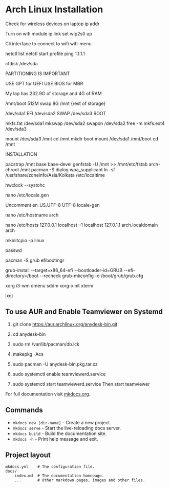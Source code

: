 # Arch Linux Installation

Check for wireless devices on laptop 
ip addr

Turn on wifi module
ip link set wlp2s0 up

Cli interface to connect to wifi
wifi-menu

netctl list
netctl start profile
ping 1.1.1.1

cfdisk /dev/sda

PARTITIONING IS IMPORTANT

USE GPT for UEFI
USE BIOS for MBR

My lap has 232.9G of storage and 4G of RAM

/mnt/boot 512M
swap 8G
/mnt {rest of storage}


/dev/sda1 EFI 
/dev/sda2 SWAP
/dev/sda3 ROOT

mkfs.fat /dev/sda1
mkswap /dev/sda2
swapon /dev/sda2
free -m
mkfs.ext4 /dev/sda3


mount /dev/sda3 /mnt
cd /mnt
mkdir boot
mount /dev/sda1 /mnt/boot
cd /mnt

INSTALLATION

pacstrap /mnt base base-devel
genfstab -U /mnt >> /mnt/etc/fstab
arch-chroot /mnt
pacman -S dialog wpa_supplicant
ln -sf /usr/share/zoneinfo/Asia/Kolkata /etc/localtime

hwclock --systohc

nano /etc/locale.gen

Uncomment en_US.UTF-8 UTF-8
locale-gen

nano /etc/hostname
arch

nano /etc/hosts
127.0.0.1	localhost
::1		localhost
127.0.1.1	arch.localdomain arch

mkinitcpio -p linux

passwd

pacman -S grub efibootmgr

grub-install --target=x86_64-efi --bootloader-id=GRUB --efi-directory=/boot --recheck
grub-mkconfig -o /boot/grub/grub.cfg


xorg i3-wm dmenu sddm xorg-xinit xterm

lxqt




## To use AUR and Enable Teamviewer on Systemd

1) git clone https://aur.archlinux.org/anydesk-bin.git
2) cd anydesk-bin
3) sudo rm /var/lib/pacman/db.lck
4) makepkg -Acs
5) sudo pacman -U anydesk-bin.pkg.tar.xz

1) sudo systemctl enable teamviewerd.service
2) sudo systemctl start teamviewerd.service
Then start teamviewer


For full documentation visit [mkdocs.org](https://www.mkdocs.org).

## Commands

* `mkdocs new [dir-name]` - Create a new project.
* `mkdocs serve` - Start the live-reloading docs server.
* `mkdocs build` - Build the documentation site.
* `mkdocs -h` - Print help message and exit.

## Project layout

    mkdocs.yml    # The configuration file.
    docs/
        index.md  # The documentation homepage.
        ...       # Other markdown pages, images and other files.
